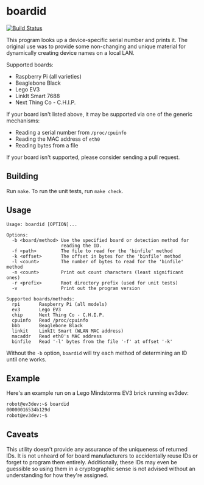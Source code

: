# boardid

[![Build Status](https://travis-ci.org/fhunleth/boardid.svg?branch=master)](https://travis-ci.org/fhunleth/boardid)

This program looks up a device-specific serial number and prints it. The
original use was to provide some non-changing and unique material for
dynamically creating device names on a local LAN.

Supported boards:

* Raspberry Pi (all varieties)
* Beaglebone Black
* Lego EV3
* LinkIt Smart 7688
* Next Thing Co - C.H.I.P.

If your board isn't listed above, it may be supported via one of the generic
mechanisms:

* Reading a serial number from `/proc/cpuinfo`
* Reading the MAC address of `eth0`
* Reading bytes from a file

If your board isn't supported, please consider sending a pull request.

## Building

Run `make`. To run the unit tests, run `make check`.

## Usage

```text
Usage: boardid [OPTION]...

Options:
  -b <board/method> Use the specified board or detection method for
                    reading the ID.
  -f <path>         The file to read for the 'binfile' method
  -k <offset>       The offset in bytes for the 'binfile' method
  -l <count>        The number of bytes to read for the 'binfile' method
  -n <count>        Print out count characters (least significant ones)
  -r <prefix>       Root directory prefix (used for unit tests)
  -v                Print out the program version

Supported boards/methods:
  rpi       Raspberry Pi (all models)
  ev3       Lego EV3
  chip      Next Thing Co - C.H.I.P.
  cpuinfo   Read /proc/cpuinfo
  bbb       Beaglebone Black
  linkit    LinkIt Smart (WLAN MAC address)
  macaddr   Read eth0's MAC address
  binfile   Read '-l' bytes from the file '-f' at offset '-k'
```

Without the `-b` option, `boardid` will try each method of determining an ID
until one works.

## Example

Here's an example run on a Lego Mindstorms EV3 brick running ev3dev:

```sh
robot@ev3dev:~$ boardid
00000016534b129d
robot@ev3dev:~$
```

## Caveats

This utility doesn't provide any assurance of the uniqueness of returned IDs. It
is not unheard of for board manufacturers to accidentally reuse IDs or forget to
program them entirely. Additionally, these IDs may even be guessible so using
them in a cryptographic sense is not advised without an understanding for how
they're assigned.
